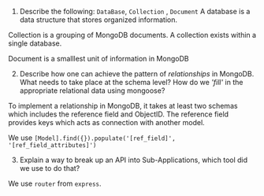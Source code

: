 1. Describe the following: `DataBase`, `Collection` , `Document`
  A database is a data structure that stores organized information.
  
  Collection is a grouping of MongoDB documents. A collection exists within a single database. 
  
  Document is a smalllest unit of information in MongoDB

2. Describe how one can achieve the pattern of _relationships_ in MongoDB. What needs to take place at the schema level? How do we _'fill'_ in the appropriate relational data using mongoose? 

  To implement a relationship in MongoDB, it takes at least two schemas which includes the reference field and ObjectID. The reference field provides keys which acts as connection with another model. 

  We use `[Model].find({}).populate('[ref_field]', '[ref_field_attributes]')`


3. Explain a way to break up an API into Sub-Applications, which tool did we use to do that?

  We use `router` from `express`.